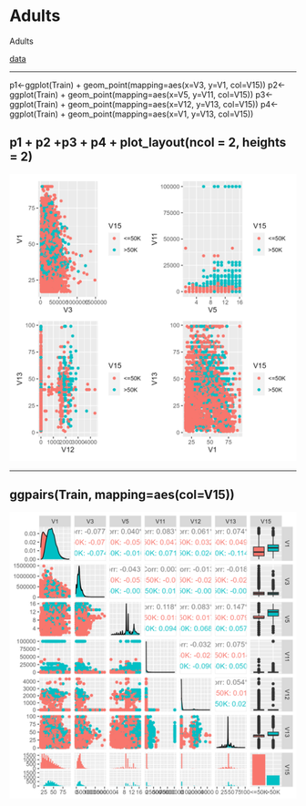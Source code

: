# Adults
Adults

[data](https://raw.githubusercontent.com/NicJC/Adults/main/adult.csv)


---
p1<-ggplot(Train) +
  geom_point(mapping=aes(x=V3, y=V1, col=V15))
p2<-ggplot(Train) +
  geom_point(mapping=aes(x=V5, y=V11, col=V15))
p3<-ggplot(Train) +
  geom_point(mapping=aes(x=V12, y=V13, col=V15))
p4<-ggplot(Train) +
  geom_point(mapping=aes(x=V1, y=V13, col=V15))

p1 + p2 +p3 + p4 + plot_layout(ncol = 2, heights = 2) 
---

![](https://github.com/NicJC/Adults/blob/main/NaiveBayes.png)

---
ggpairs(Train, mapping=aes(col=V15)) 
---

![](https://github.com/NicJC/Adults/blob/main/NaiveBayes2.png)
